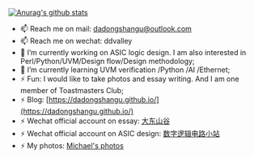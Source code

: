 [![Anurag's github stats](https://github-readme-stats.vercel.app/api?username=dadongshangu&count_private=true&show_icons=true)](https://github.com/anuraghazra/github-readme-stats)

- 📫 Reach me on mail: dadongshangu@outlook.com
- 📫 Reach me on wechat: ddvalley
- 🔭 I’m currently working on ASIC logic design. I am also interested in Perl/Python/UVM/Design flow/Design methodology;
- 🌱 I’m currently learning UVM verification /Python /AI /Ethernet;
- ⚡ Fun: I would like to take photos and essay writing. And I am one member of Toastmasters Club;
- ⚡ Blog: [https://dadongshangu.github.io/](https://dadongshangu.github.io/)
- ⚡ Wechat official account on essay: [大东山谷](https://mp.weixin.qq.com/mp/appmsgalbum?action=getalbum&album_id=1417552598718332928&__biz=MzIxMjYyMDA2Nw==#wechat_redirect)
- ⚡ Wechat official account on ASIC design: [数字逻辑电路小站](https://mp.weixin.qq.com/mp/appmsgalbum?action=getalbum&album_id=1500515973546754049&__biz=MzIxMjg2ODQxMw==#wechat_redirect)
- ⚡ My photos: [Michael's photos](https://500px.com.cn/dadongshangu)
<!--
**dadongshangu/dadongshangu** is a ✨ _special_ ✨ repository because its `README.md` (this file) appears on your GitHub profile.

Here are some ideas to get you started:

- 🔭 I’m currently working on ...
- 👯 I’m looking to collaborate on ...
- 🤔 I’m looking for help with ...
- 💬 Ask me about ...

- 😄 Pronouns: ...
- ⚡ Fun fact: ...
-->
